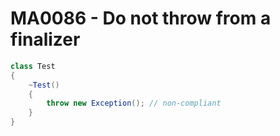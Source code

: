 # MA0086 - Do not throw from a finalizer

````csharp
class Test
{
    ~Test()
    {
        throw new Exception(); // non-compliant
    }
}
````
